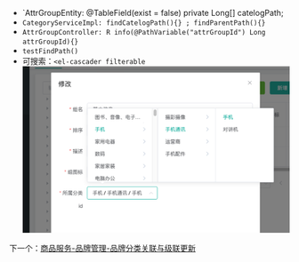- `AttrGroupEntity: @TableField(exist = false)  private Long[] catelogPath;
- `CategoryServiceImpl: findCatelogPath(){} ; findParentPath(){}`
- `AttrGroupController: R info(@PathVariable("attrGroupId") Long attrGroupId){}`
- `testFindPath()`
- 可搜索：`<el-cascader filterable`
![](BEFORE/附件/Pasted%20image%2020231125183448.png)

下一个：[商品服务-品牌管理-品牌分类关联与级联更新](课程&笔记/技术栈/尚硅谷/谷粒商城/步骤与问题/recources/商品服务-品牌管理-品牌分类关联与级联更新.md)
